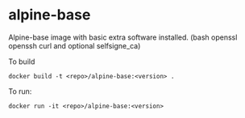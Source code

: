 alpine-base
============

Alpine-base image with basic extra software installed. (bash openssl openssh curl and optional selfsigne_ca)

To build

```
docker build -t <repo>/alpine-base:<version> .
```

To run:

```
docker run -it <repo>/alpine-base:<version> 
```

